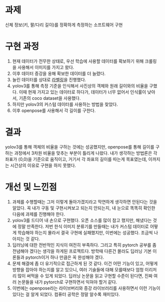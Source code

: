 # 과제
신체 정보(키, 팔/다리 길이)를 정확하게 측정하는 소프트웨어 구현

# 구현 과정
1. 현재 데이터가 전무한 상태로, 우선 학습에 사용할 데이터를 확보하기 위해 크롤링을 사용해서 이미지를 가지고 왔다.
2. 이후 데이터 증강을 옹해 확보한 데이터를 더 늘렸다.
3. 늘린 데이터를 상대로 [라벨링](https://velog.io/@kimsoohyun/YOLO-%EC%9D%B4%EB%AF%B8%EC%A7%80-%EB%9D%BC%EB%B2%A8%EB%A7%81%EC%9D%84-%EC%9C%84%ED%95%9C-labelImg-%EC%82%AC%EC%9A%A9%EB%B2%95)을 진행했다.
4. yolov3를 통해 측정 기준을 인식해서 사진상의 객체와 원래 길이와의 비율을 구했다. 이때 현재 가지고 있는 데이터로 하다가, 데이터가 너무 없어서 인식률이 낮아서, 기존의 coco dataset을 사용했다.
5. 하지만 yolov3의 커스텀 데이터를 사용하는 방법을 찾았다.
6. 이후 openpose를 사용해서 각 길이를 구한다.

# 결과
yolov3를 통해 객체의 비율을 구하는 것에는 성공했지만, openpose를 통해 길이를 구하는 과정에서 3차원 비율을 맞추는 부분이 틀리게 나왔다. 내가 생각하는 방법론은 각 좌표가 (0,0)을 기준으로 움직이고, 거기서 각 좌표의 길이를 따는게 목표였는데, 이까지는 시간상의 이유로 구현을 하지 못했다.

# 개선 및 느낀점
1. 과제를 수행할때는 그저 이렇게 돌아가겠지라고 막연하게 생각하면 안된다는 것을 알았다. 꼭 내가 구동 및 구현시켜보고 되는지 안되는지, 내 눈으로 똑똑히 확인한 다음에 과제를 진행해야 한다.
2. yolov3를 드디어 내 손으로 구현했다. 오픈 소스를 많이 참고 했지만, 해냈다는 것에 정말 만족한다. 저번 한식 이미지 분류기를 만들때는 내가 커스텀 데이터로 어떻게 학습해야 하는지 몰라서 결국 구현에 실패했지만, 이번에는 성공했다. 조금씩 나아지는 것 같다.
3. 딥러닝에 대한 전반적인 지식이 여전히 부족하다. 그리고 특히 pytorch 공부를 좀 전념해야 겠다는 생각을 하게된 프로젝트다. 방학때 다른건 몰라도 딥러닝 기본 이론들과 pytorch이거 하나 만큼은 꼭 완성해야 겠다.
4. 문제 해결에 좀 더 유기적으로 접근하게 된 것 같다. 이건 어떤 기능이 있고, 어떻게 방향을 잡아야 하는지를 알고 있으니, 여러 기술들에 대해 모를때보다 엄청 이리저리 많이 써먹을 수 있게 되었다. 딥러닝 논문을 읽고 구현할 수준이 된다면, 진짜 여러 논문들을 내가 pytorch로 구현하면서 익혀야 할거 같다.
5. 이번에는 openpose라는 라이브버리와 증강 라이브러리를 사용하면서 이런 기능이 있다는 걸 알게 되었다. 컴퓨터 공학은 정말 알수록 재미있다.
